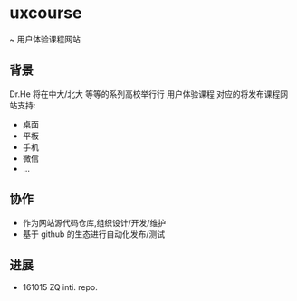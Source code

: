 # uxcourse
~ 用户体验课程网站

## 背景

Dr.He 将在中大/北大 等等的系列高校举行行 用户体验课程
对应的将发布课程网站支持:

- 桌面
- 平板
- 手机
- 微信
- ...


## 协作

- 作为网站源代码仓库,组织设计/开发/维护
- 基于 github 的生态进行自动化发布/测试


## 进展

- 161015 ZQ inti. repo.
